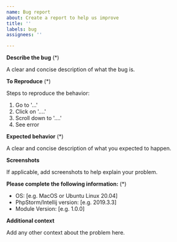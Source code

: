 ```yaml
---
name: Bug report
about: Create a report to help us improve
title: ''
labels: bug
assignees: ''

---
```


<!---
    Thank you for contributing to Magento.
    To help us process this issue we recommend that you add the following information:
     - Summary of the issue,
     - Information on your environment,
     - Steps to reproduce,
     - Expected and actual results,
    Fields marked with (*) are required. Please don't remove the template.
-->

**Describe the bug** (*) 

A clear and concise description of what the bug is.

**To Reproduce** (*) 

Steps to reproduce the behavior:
1. Go to '...'
2. Click on '....'
3. Scroll down to '....'
4. See error

**Expected behavior** (*) 

A clear and concise description of what you expected to happen.

**Screenshots**

If applicable, add screenshots to help explain your problem.

**Please complete the following information:** (*) 

 - OS: [e.g. MacOS or Ubuntu Linux 20.04]
 - PhpStorm/Intellij version: [e.g. 2019.3.3]
 - Module Version: [e.g. 1.0.0]

**Additional context**

Add any other context about the problem here.
